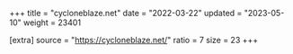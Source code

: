 +++
title = "cycloneblaze.net"
date = "2022-03-22"
updated = "2023-05-10"
weight = 23401

[extra]
source = "https://cycloneblaze.net/"
ratio = 7
size = 23
+++
